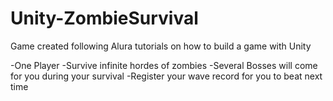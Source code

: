 # Unity-ZombieSurvival
Game created following Alura tutorials on how to build a game with Unity

-One Player
-Survive infinite hordes of zombies
-Several Bosses will come for you during your survival
-Register your wave record for you to beat next time
